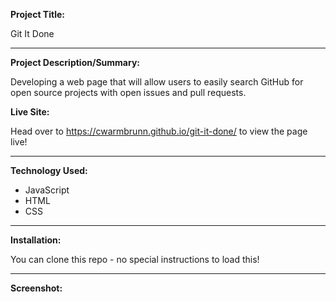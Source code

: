 **Project Title:**

Git It Done

---

**Project Description/Summary:**

Developing a web page that will allow users to easily search GitHub for open source projects with open issues and pull requests.

**Live Site:**

Head over to https://cwarmbrunn.github.io/git-it-done/ to view the page live!

---

**Technology Used:**

- JavaScript
- HTML
- CSS

---

**Installation:**

You can clone this repo - no special instructions to load this!

---

**Screenshot:**

![]()
